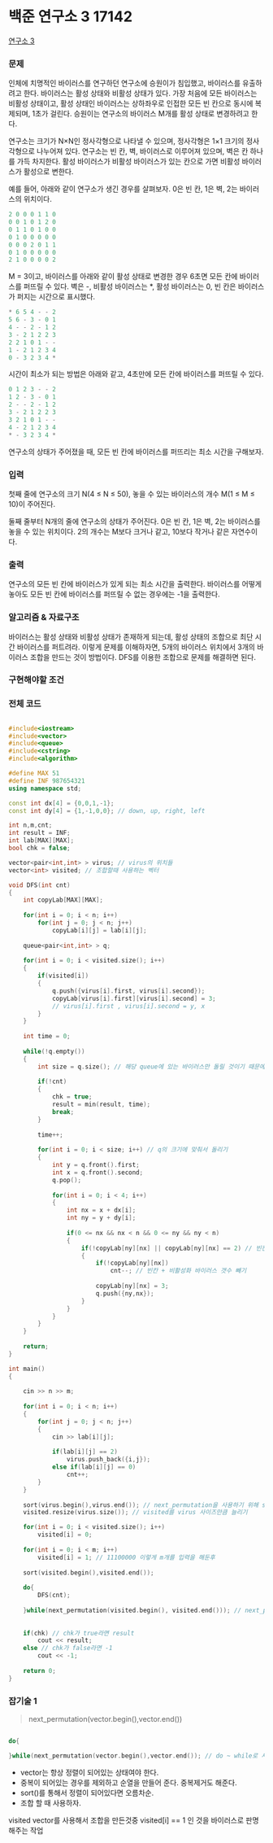 # 백준 연구소 3 17142
[연구소 3](https://www.acmicpc.net/problem/17142)

### 문제

인체에 치명적인 바이러스를 연구하던 연구소에 승원이가 침입했고, 바이러스를 유출하려고 한다. 바이러스는 활성 상태와 비활성 상태가 있다. 가장 처음에 모든 바이러스는 비활성 상태이고, 활성 상태인 바이러스는 상하좌우로 인접한 모든 빈 칸으로 동시에 복제되며, 1초가 걸린다. 승원이는 연구소의 바이러스 M개를 활성 상태로 변경하려고 한다.

연구소는 크기가 N×N인 정사각형으로 나타낼 수 있으며, 정사각형은 1×1 크기의 정사각형으로 나누어져 있다. 연구소는 빈 칸, 벽, 바이러스로 이루어져 있으며, 벽은 칸 하나를 가득 차지한다. 활성 바이러스가 비활성 바이러스가 있는 칸으로 가면 비활성 바이러스가 활성으로 변한다.

예를 들어, 아래와 같이 연구소가 생긴 경우를 살펴보자. 0은 빈 칸, 1은 벽, 2는 바이러스의 위치이다.

```c++
2 0 0 0 1 1 0
0 0 1 0 1 2 0
0 1 1 0 1 0 0
0 1 0 0 0 0 0
0 0 0 2 0 1 1
0 1 0 0 0 0 0
2 1 0 0 0 0 2
```

M = 3이고, 바이러스를 아래와 같이 활성 상태로 변경한 경우 6초면 모든 칸에 바이러스를 퍼뜨릴 수 있다. 벽은 -, 비활성 바이러스는 *, 활성 바이러스는 0, 빈 칸은 바이러스가 퍼지는 시간으로 표시했다.

```c++
* 6 5 4 - - 2
5 6 - 3 - 0 1
4 - - 2 - 1 2
3 - 2 1 2 2 3
2 2 1 0 1 - -
1 - 2 1 2 3 4
0 - 3 2 3 4 *
```

시간이 최소가 되는 방법은 아래와 같고, 4초만에 모든 칸에 바이러스를 퍼뜨릴 수 있다.

```c++
0 1 2 3 - - 2
1 2 - 3 - 0 1
2 - - 2 - 1 2
3 - 2 1 2 2 3
3 2 1 0 1 - -
4 - 2 1 2 3 4
* - 3 2 3 4 *
```

연구소의 상태가 주어졌을 때, 모든 빈 칸에 바이러스를 퍼뜨리는 최소 시간을 구해보자.

### 입력

첫째 줄에 연구소의 크기 N(4 ≤ N ≤ 50), 놓을 수 있는 바이러스의 개수 M(1 ≤ M ≤ 10)이 주어진다.

둘째 줄부터 N개의 줄에 연구소의 상태가 주어진다. 0은 빈 칸, 1은 벽, 2는 바이러스를 놓을 수 있는 위치이다. 2의 개수는 M보다 크거나 같고, 10보다 작거나 같은 자연수이다.

### 출력

연구소의 모든 빈 칸에 바이러스가 있게 되는 최소 시간을 출력한다. 바이러스를 어떻게 놓아도 모든 빈 칸에 바이러스를 퍼뜨릴 수 없는 경우에는 -1을 출력한다.

### 알고리즘 & 자료구조

바이러스는 활성 상태와 비활성 상태가 존재하게 되는데, 활성 상태의 조합으로 최단 시간 바이러스를 퍼트려라.
이렇게 문제를 이해하자면, 5개의 바이러스 위치에서 3개의 바이러스 조합을 만드는 것이 방법이다.
DFS를 이용한 조합으로 문제를 해결하면 된다.

### 구현해야할 조건



### 전체 코드


```c++

#include<iostream>
#include<vector>
#include<queue>
#include<cstring>
#include<algorithm>

#define MAX 51
#define INF 987654321
using namespace std;

const int dx[4] = {0,0,1,-1};
const int dy[4] = {1,-1,0,0}; // down, up, right, left

int n,m,cnt;
int result = INF;
int lab[MAX][MAX];
bool chk = false;

vector<pair<int,int> > virus; // virus의 위치들 
vector<int> visited; // 조합할때 사용하는 벡터 

void DFS(int cnt)
{
	int copyLab[MAX][MAX];
	
	for(int i = 0; i < n; i++)
		for(int j = 0; j < n; j++)
			copyLab[i][j] = lab[i][j];
		
	queue<pair<int,int> > q;
	
	for(int i = 0; i < visited.size(); i++)
	{
		if(visited[i])
		{
			q.push({virus[i].first, virus[i].second});
			copyLab[virus[i].first][virus[i].second] = 3;
			// virus[i].first , virus[i].second = y, x
		}
	}
	
	int time = 0;
	
	while(!q.empty())
	{
		int size = q.size(); // 해당 queue에 있는 바이러스만 돌릴 것이기 때문에
		
		if(!cnt)
		{
			chk = true;
			result = min(result, time);
			break;
		}
		
		time++;
		
		for(int i = 0; i < size; i++) // q의 크기에 맞춰서 돌리기 
		{
			int y = q.front().first;
			int x = q.front().second;
			q.pop();
			
			for(int i = 0; i < 4; i++)
			{
				int nx = x + dx[i];
				int ny = y + dy[i];
				
				if(0 <= nx && nx < n && 0 <= ny && ny < n)
				{
					if(!copyLab[ny][nx] || copyLab[ny][nx] == 2) // 빈칸 or 비활성화 바이러스이면 
					{
						if(!copyLab[ny][nx])
							cnt--; // 빈칸 + 비활성화 바이러스 갯수 빼기 
							
						copyLab[ny][nx] = 3;
						q.push({ny,nx});
					}
				}
			}
		} 
	}
	
	return;
}

int main()
{
	
	cin >> n >> m;
	
	for(int i = 0; i < n; i++)
	{
		for(int j = 0; j < n; j++)
		{
			cin >> lab[i][j];
			
			if(lab[i][j] == 2)
				virus.push_back({i,j});
			else if(lab[i][j] == 0)
				cnt++;
		}
	}
	
	sort(virus.begin(),virus.end()); // next_permutation을 사용하기 위해 sort
	visited.resize(virus.size()); // visited를 virus 사이즈만큼 늘리기 

	for(int i = 0; i < visited.size(); i++)
		visited[i] = 0;
		
	for(int i = 0; i < m; i++)
		visited[i] = 1; // 11100000 이렇게 m개를 입력을 해둔후
		
	sort(visited.begin(),visited.end());
	
	do{
		DFS(cnt);
		
	}while(next_permutation(visited.begin(), visited.end())); // next_permutation으로 조합을 하면 된다.
	 
	
	if(chk) // chk가 true라면 result 
		cout << result;
	else // chk가 false라면 -1 
		cout << -1;
	
	return 0;
} 


```

### 잡기술 1

> next_permutation(vector.begin(),vector.end())

```c++

do{

}while(next_permutation(vector.begin(),vector.end()); // do ~ while로 사용함

```

  * vector는 항상 정렬이 되어있는 상태여야 한다.
  * 중복이 되어있는 경우를 제외하고 순열을 만들어 준다. 중복제거도 해준다.
  * sort()를 통해서 정렬이 되어있다면 오름차순.
  * 조합 할 때 사용하자.

visited vector를 사용해서 조합을 만든것중 visited[i] == 1 인 것을 바이러스로 판명해주는 작업


